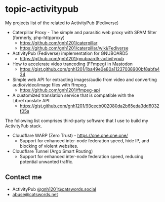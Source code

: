 # topic-activitypub
My projects list of the related to ActivityPub (Fediverse)

* Caterpillar Proxy - The simple and parasitic web proxy with SPAM filter (formerly, php-httpproxy)
  * https://github.com/gnh1201/caterpillar
  * https://github.com/gnh1201/caterpillar/wiki/Fediverse
* ActivityPub (Fediverse) implementation for GNUBOARD5
  * https://github.com/gnh1201/gnuboard5-activitypub
* How to accelerate video trancoding (FFmpeg) in Mastodon
  * https://gist.github.com/gnh1201/1ba49e0e80a11237038900bf8abfa434
* Simple web API for extracting images/audio from video and converting audio/video/image files with ffmpeg.
  * https://github.com/gnh1201/ffmpeg-api
* A customized translation service that is compatible with the LibreTranslate API
  * https://gist.github.com/gnh1201/93cecb002080da2b65eda3dd6032f05a
 
The following list comprises third-party software that I use to build my ActivityPub stack.

* Cloudflare WARP (Zero Trust) - https://one.one.one.one/
  * Support for enhanced inter-node federation speed, hide IP, and blocking of violent websites.
* Cloudflare Tunnel (Argo Smart Routing)
  * Support for enhanced inter-node federation speed, reducing potential unwanted traffic.

## Contact me
* ActivityPub [@gnh1201@catswords.social](https://catswords.social/@gnh1201)
* abuse@catswords.net
